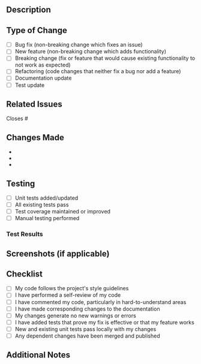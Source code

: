 ## Description
<!-- Provide a brief description of the changes in this PR -->

## Type of Change
<!-- Mark the relevant option with an "x" -->

- [ ] Bug fix (non-breaking change which fixes an issue)
- [ ] New feature (non-breaking change which adds functionality)
- [ ] Breaking change (fix or feature that would cause existing functionality to not work as expected)
- [ ] Refactoring (code changes that neither fix a bug nor add a feature)
- [ ] Documentation update
- [ ] Test update

## Related Issues
<!-- Link to related issues, e.g., "Closes #123" or "Relates to #456" -->

Closes #

## Changes Made
<!-- List the main changes made in this PR -->

- 
- 
- 

## Testing
<!-- Describe the tests you ran to verify your changes -->

- [ ] Unit tests added/updated
- [ ] All existing tests pass
- [ ] Test coverage maintained or improved
- [ ] Manual testing performed

### Test Results
<!-- Will be automatically updated by CI -->

## Screenshots (if applicable)
<!-- Add screenshots to help explain your changes -->

## Checklist
<!-- Mark completed items with an "x" -->

- [ ] My code follows the project's style guidelines
- [ ] I have performed a self-review of my code
- [ ] I have commented my code, particularly in hard-to-understand areas
- [ ] I have made corresponding changes to the documentation
- [ ] My changes generate no new warnings or errors
- [ ] I have added tests that prove my fix is effective or that my feature works
- [ ] New and existing unit tests pass locally with my changes
- [ ] Any dependent changes have been merged and published

## Additional Notes
<!-- Add any additional notes or context about the PR -->


